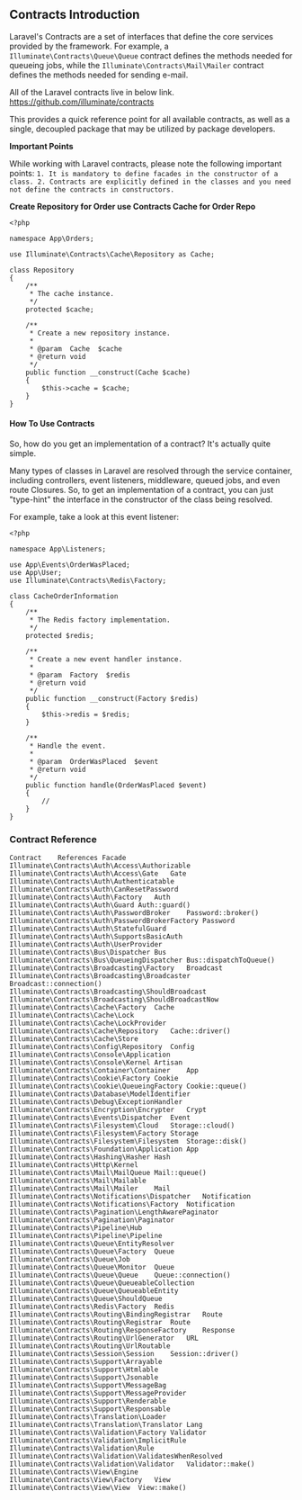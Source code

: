 ## Contracts Introduction

Laravel's Contracts are a set of interfaces that define the core services provided by the framework. 
For example, a `Illuminate\Contracts\Queue\Queue` contract defines the methods needed for queueing jobs, 
while the `Illuminate\Contracts\Mail\Mailer` contract defines the methods needed for sending e-mail.

All of the Laravel contracts live in below link.
https://github.com/illuminate/contracts

This provides a quick reference point for all available contracts, as well as a single, decoupled package that may be utilized by package developers.

**Important Points**

While working with Laravel contracts, please note the following important points:
     `1. It is mandatory to define facades in the constructor of a class.
     2. Contracts are explicitly defined in the classes and you need not define the contracts in constructors.`

**Create Repository for Order use Contracts Cache for Order Repo**

    <?php

    namespace App\Orders;
    
    use Illuminate\Contracts\Cache\Repository as Cache;
    
    class Repository
    {
        /**
         * The cache instance.
         */
        protected $cache;
    
        /**
         * Create a new repository instance.
         *
         * @param  Cache  $cache
         * @return void
         */
        public function __construct(Cache $cache)
        {
            $this->cache = $cache;
        }
    }
    
#### How To Use Contracts
So, how do you get an implementation of a contract? It's actually quite simple.

Many types of classes in Laravel are resolved through the service container, including controllers, event listeners, middleware, queued jobs, and even route Closures. So, to get an implementation of a contract, you can just "type-hint" the interface in the constructor of the class being resolved.

For example, take a look at this event listener:

    <?php
    
    namespace App\Listeners;
    
    use App\Events\OrderWasPlaced;
    use App\User;
    use Illuminate\Contracts\Redis\Factory;
    
    class CacheOrderInformation
    {
        /**
         * The Redis factory implementation.
         */
        protected $redis;
    
        /**
         * Create a new event handler instance.
         *
         * @param  Factory  $redis
         * @return void
         */
        public function __construct(Factory $redis)
        {
            $this->redis = $redis;
        }
    
        /**
         * Handle the event.
         *
         * @param  OrderWasPlaced  $event
         * @return void
         */
        public function handle(OrderWasPlaced $event)
        {
            //
        }
    }

### Contract Reference

    Contract	References Facade
    Illuminate\Contracts\Auth\Access\Authorizable	  
    Illuminate\Contracts\Auth\Access\Gate	Gate
    Illuminate\Contracts\Auth\Authenticatable	  
    Illuminate\Contracts\Auth\CanResetPassword	 
    Illuminate\Contracts\Auth\Factory	Auth
    Illuminate\Contracts\Auth\Guard	Auth::guard()
    Illuminate\Contracts\Auth\PasswordBroker	Password::broker()
    Illuminate\Contracts\Auth\PasswordBrokerFactory	Password
    Illuminate\Contracts\Auth\StatefulGuard	 
    Illuminate\Contracts\Auth\SupportsBasicAuth	 
    Illuminate\Contracts\Auth\UserProvider	 
    Illuminate\Contracts\Bus\Dispatcher	Bus
    Illuminate\Contracts\Bus\QueueingDispatcher	Bus::dispatchToQueue()
    Illuminate\Contracts\Broadcasting\Factory	Broadcast
    Illuminate\Contracts\Broadcasting\Broadcaster	Broadcast::connection()
    Illuminate\Contracts\Broadcasting\ShouldBroadcast	 
    Illuminate\Contracts\Broadcasting\ShouldBroadcastNow	 
    Illuminate\Contracts\Cache\Factory	Cache
    Illuminate\Contracts\Cache\Lock	 
    Illuminate\Contracts\Cache\LockProvider	 
    Illuminate\Contracts\Cache\Repository	Cache::driver()
    Illuminate\Contracts\Cache\Store	 
    Illuminate\Contracts\Config\Repository	Config
    Illuminate\Contracts\Console\Application	 
    Illuminate\Contracts\Console\Kernel	Artisan
    Illuminate\Contracts\Container\Container	App
    Illuminate\Contracts\Cookie\Factory	Cookie
    Illuminate\Contracts\Cookie\QueueingFactory	Cookie::queue()
    Illuminate\Contracts\Database\ModelIdentifier	 
    Illuminate\Contracts\Debug\ExceptionHandler	 
    Illuminate\Contracts\Encryption\Encrypter	Crypt
    Illuminate\Contracts\Events\Dispatcher	Event
    Illuminate\Contracts\Filesystem\Cloud	Storage::cloud()
    Illuminate\Contracts\Filesystem\Factory	Storage
    Illuminate\Contracts\Filesystem\Filesystem	Storage::disk()
    Illuminate\Contracts\Foundation\Application	App
    Illuminate\Contracts\Hashing\Hasher	Hash
    Illuminate\Contracts\Http\Kernel	 
    Illuminate\Contracts\Mail\MailQueue	Mail::queue()
    Illuminate\Contracts\Mail\Mailable	 
    Illuminate\Contracts\Mail\Mailer	Mail
    Illuminate\Contracts\Notifications\Dispatcher	Notification
    Illuminate\Contracts\Notifications\Factory	Notification
    Illuminate\Contracts\Pagination\LengthAwarePaginator	 
    Illuminate\Contracts\Pagination\Paginator	 
    Illuminate\Contracts\Pipeline\Hub	 
    Illuminate\Contracts\Pipeline\Pipeline	 
    Illuminate\Contracts\Queue\EntityResolver	 
    Illuminate\Contracts\Queue\Factory	Queue
    Illuminate\Contracts\Queue\Job	 
    Illuminate\Contracts\Queue\Monitor	Queue
    Illuminate\Contracts\Queue\Queue	Queue::connection()
    Illuminate\Contracts\Queue\QueueableCollection	 
    Illuminate\Contracts\Queue\QueueableEntity	 
    Illuminate\Contracts\Queue\ShouldQueue	 
    Illuminate\Contracts\Redis\Factory	Redis
    Illuminate\Contracts\Routing\BindingRegistrar	Route
    Illuminate\Contracts\Routing\Registrar	Route
    Illuminate\Contracts\Routing\ResponseFactory	Response
    Illuminate\Contracts\Routing\UrlGenerator	URL
    Illuminate\Contracts\Routing\UrlRoutable	 
    Illuminate\Contracts\Session\Session	Session::driver()
    Illuminate\Contracts\Support\Arrayable	 
    Illuminate\Contracts\Support\Htmlable	 
    Illuminate\Contracts\Support\Jsonable	 
    Illuminate\Contracts\Support\MessageBag	 
    Illuminate\Contracts\Support\MessageProvider	 
    Illuminate\Contracts\Support\Renderable	 
    Illuminate\Contracts\Support\Responsable	 
    Illuminate\Contracts\Translation\Loader	 
    Illuminate\Contracts\Translation\Translator	Lang
    Illuminate\Contracts\Validation\Factory	Validator
    Illuminate\Contracts\Validation\ImplicitRule	 
    Illuminate\Contracts\Validation\Rule	 
    Illuminate\Contracts\Validation\ValidatesWhenResolved	 
    Illuminate\Contracts\Validation\Validator	Validator::make()
    Illuminate\Contracts\View\Engine	 
    Illuminate\Contracts\View\Factory	View
    Illuminate\Contracts\View\View	View::make()
